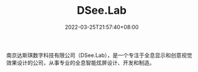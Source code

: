 ﻿---
weight: 
title: "DSee.Lab"
description: "南京达斯琪数字科技有限公司（DSee.Lab），是一个专注于全息显示和创意视觉效果设计的公司，从事专业的全息智能炫屏设计、开发和制造。"
date: 2022-03-25T21:57:40+08:00
lastmod: 2022-03-25T16:45:40+08:00
draft: false
authors: ["Metabd"]
featuredImage: "410.png"
link: "https://www.dseelab.com/home"
tags: ["DSee.Lab","全息影像"]
categories: ["navigation"]
navigation: ["全息影像"]
lightgallery: true
toc: true
pinned: false
recommend: false
recommend1: false
---
南京达斯琪数字科技有限公司（DSee.Lab），是一个专注于全息显示和创意视觉效果设计的公司，从事专业的全息智能炫屏设计、开发和制造。
